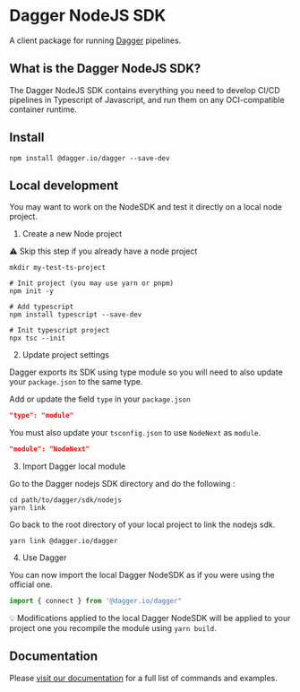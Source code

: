 # Dagger NodeJS SDK

A client package for running [Dagger](https://dagger.io/) pipelines.

## What is the Dagger NodeJS SDK?

The Dagger NodeJS SDK contains everything you need to develop CI/CD pipelines in Typescript of Javascript, and run them on any OCI-compatible container runtime.

## Install

```shell
npm install @dagger.io/dagger --save-dev
```

## Local development

You may want to work on the NodeSDK and test it directly on a local node project. 

1. Create a new Node project

:warning: Skip this step if you already have a node project

```shell
mkdir my-test-ts-project

# Init project (you may use yarn or pnpm)
npm init -y

# Add typescript
npm install typescript --save-dev

# Init typescript project
npx tsc --init
```

2. Update project settings

Dagger exports its SDK using type module so you will need to also update
your `package.json` to the same type.

Add or update the field `type` in your `package.json`

```json
"type": "module"
```

You must also update your `tsconfig.json` to use `NodeNext` as `module`.

```json
"module": "NodeNext"
```

3. Import Dagger local module

Go to the Dagger nodejs SDK directory and do the following :

```shell
cd path/to/dagger/sdk/nodejs
yarn link
```

Go back to the root directory of your local project to link the nodejs sdk.

```shell
yarn link @dagger.io/dagger  
```

4. Use Dagger

You can now import the local Dagger NodeSDK as if you were using the official one.

```ts
import { connect } from '@dagger.io/dagger"
```

:bulb: Modifications applied to the local Dagger NodeSDK will be applied to your
project one you recompile the module using `yarn build`.

## Documentation

Please [visit our documentation](https://docs.dagger.io/sdk/nodejs/835948/install) for a full list of commands and examples.